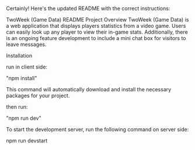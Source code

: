 Certainly! Here's the updated README with the correct instructions:

TwoWeek (Game Data) README
Project Overview
TwoWeek (Game Data) is a web application that displays players statistics from a video game. Users can easily look up any player to view their in-game stats. Additionally, there is an ongoing feature development to include a mini chat box for visitors to leave messages.

Installation

run in client side:

"npm install"

This command will automatically download and install the necessary packages for your project.

then run:

"npm run dev"

To start the development server, run the following command on server side:

npm run devstart
